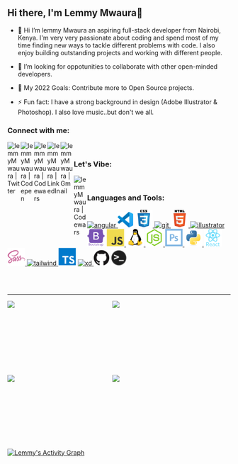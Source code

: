 ## Hi there, I'm Lemmy Mwaura👋 

- 🌱 Hi I’m lemmy Mwaura an aspiring full-stack developer from Nairobi, Kenya. I'm very very passionate about coding and spend most of my time finding new ways to tackle different problems with code. I also enjoy building outstanding projects and working with different people.

- 👯 I’m looking for oppotunities to collaborate with other open-minded developers. 
- 🥅 My 2022 Goals: Contribute more to Open Source projects.
- ⚡ Fun fact: I have a strong background in design (Adobe Illustrator & Photoshop). I also love music..but don't we all.
<!-- - 🪢Favourite Quote: "I do wanna make everything good but i also just.. wanna make it," -->
### Connect with me:

[<img align="left" alt="lemmyMwaura | Twitter" width="30px" src="https://cdn.jsdelivr.net/npm/simple-icons@v3/icons/twitter.svg" />][twitter]
[<img align="left" alt="lemmyMwaura | Codepen" width="30px" src="https://cdn.jsdelivr.net/npm/simple-icons@v3/icons/codepen.svg" />][codepen]
[<img align="left" alt="lemmyMwaura | Codewars" width="30px" src="https://cdn.jsdelivr.net/npm/simple-icons@v3/icons/codewars.svg" />][codewars]
[<img align="left" alt="lemmyMwaura | LinkedIn" width="30px" src="https://cdn.jsdelivr.net/npm/simple-icons@v3/icons/linkedin.svg" />][linkedin]
[<img align="left" alt="lemmyMwaura | Gmail" width="30px" src="https://cdn.jsdelivr.net/npm/simple-icons@v3/icons/gmail.svg" />][gmail]


<br />

### Let's Vibe:
[<img align="left" alt="lemmyMwaura | Codewars" width="30px" src="https://cdn.jsdelivr.net/npm/simple-icons@v3/icons/spotify.svg" />][spotify]
<!-- [<img align="left" alt="lemmyMwaura | LinkedIn" width="22px" src="https://cdn.jsdelivr.net/npm/simple-icons@v3/icons/discord.svg" />][discord] -->

<br>

### Languages and Tools:

<p align="left"> <a href="https://angular.io" target="_blank" rel="noreferrer"> <img src="https://angular.io/assets/images/logos/angular/angular.svg" alt="angular" width="40" height="40"/> </a> <img alt="Visual Studio Code" width="35px" src="https://raw.githubusercontent.com/github/explore/80688e429a7d4ef2fca1e82350fe8e3517d3494d/topics/visual-studio-code/visual-studio-code.png" /> <a href="https://www.w3schools.com/css/" target="_blank" rel="noreferrer"> <img src="https://raw.githubusercontent.com/devicons/devicon/master/icons/css3/css3-original-wordmark.svg" alt="css3" width="40" height="40"/> </a> <a href="https://git-scm.com/" target="_blank" rel="noreferrer"> <img src="https://www.vectorlogo.zone/logos/git-scm/git-scm-icon.svg" alt="git" width="40" height="40"/> </a> <a href="https://www.w3.org/html/" target="_blank" rel="noreferrer"> <img src="https://raw.githubusercontent.com/devicons/devicon/master/icons/html5/html5-original-wordmark.svg" alt="html5" width="40" height="40"/> </a> <a href="https://www.adobe.com/in/products/illustrator.html" target="_blank" rel="noreferrer"> <img src="https://www.vectorlogo.zone/logos/adobe_illustrator/adobe_illustrator-icon.svg" alt="illustrator" width="40" height="40"/> </a> <a href="https://getbootstrap.com" target="_blank" rel="noreferrer">  <img src="https://raw.githubusercontent.com/devicons/devicon/master/icons/bootstrap/bootstrap-plain-wordmark.svg" alt="bootstrap" width="40" height="40"/></a> <a href="https://developer.mozilla.org/en-US/docs/Web/JavaScript" target="_blank" rel="noreferrer"> <img src="https://raw.githubusercontent.com/devicons/devicon/master/icons/javascript/javascript-original.svg" alt="javascript" width="40" height="40"/> </a> <a href="https://www.linux.org/" target="_blank" rel="noreferrer"> <img src="https://raw.githubusercontent.com/devicons/devicon/master/icons/linux/linux-original.svg" alt="linux" width="40" height="40"/> </a> <a href="https://nodejs.org" target="_blank" rel="noreferrer"> <img src="https://raw.githubusercontent.com/devicons/devicon/master/icons/nodejs/nodejs-original.svg" alt="nodejs" width="40" height="40"/> </a> <a href="https://www.photoshop.com/en" target="_blank" rel="noreferrer"> <img src="https://raw.githubusercontent.com/devicons/devicon/master/icons/photoshop/photoshop-line.svg" alt="photoshop" width="40" height="40"/> </a> <a href="https://www.python.org" target="_blank" rel="noreferrer"> <img src="https://raw.githubusercontent.com/devicons/devicon/master/icons/python/python-original.svg" alt="python" width="40" height="40"/> </a> <a href="https://reactjs.org/" target="_blank" rel="noreferrer"> <img src="https://raw.githubusercontent.com/devicons/devicon/master/icons/react/react-original-wordmark.svg" alt="react" width="40" height="40"/> </a> <a href="https://sass-lang.com" target="_blank" rel="noreferrer"> <img src="https://raw.githubusercontent.com/devicons/devicon/master/icons/sass/sass-original.svg" alt="sass" width="40" height="40"/> </a> <a href="https://tailwindcss.com/" target="_blank" rel="noreferrer"> <img src="https://www.vectorlogo.zone/logos/tailwindcss/tailwindcss-icon.svg" alt="tailwind" width="40" height="40"/> </a> <a href="https://www.typescriptlang.org/" target="_blank" rel="noreferrer"> <img src="https://raw.githubusercontent.com/devicons/devicon/master/icons/typescript/typescript-original.svg" alt="typescript" width="40" height="40"/></a> <a href="https://www.adobe.com/products/xd.html" target="_blank" rel="noreferrer"> <img src="https://cdn.worldvectorlogo.com/logos/adobe-xd.svg" alt="xd" width="40" height="40"/> </a> <img alt="GitHub" width="35px" src="https://raw.githubusercontent.com/github/explore/78df643247d429f6cc873026c0622819ad797942/topics/github/github.png" /> <img alt="Terminal" width="35px" src="https://raw.githubusercontent.com/github/explore/80688e429a7d4ef2fca1e82350fe8e3517d3494d/topics/terminal/terminal.png" /></p>


<br />
<br />

---

<div>
<img align="left" width="47%" src="https://github-readme-stats.vercel.app/api?username=lemmymwaura&show_icons=true&theme=radical">

<img align="left" width="47%" src="http://github-readme-streak-stats.herokuapp.com?user=lemmymwaura&theme=radical&date_format=M%20j%5B%2C%20Y%5D">
</div>

<br><br><br><br><br><br><br><br><br>

<div>
<img align="left" width="47%" src="https://github-readme-stats.vercel.app/api/top-langs/?username=lemmymwaura&layout=compact">

<img align="left" width="47%" src="https://github-readme-stats.vercel.app/api/wakatime?username=lemmymwaura">
</div>

<br><br><br><br><br><br><br><br><br>

<a href="https://github.com/ashutosh00710/github-readme-activity-graph"><img alt="Lemmy's Activity Graph" src="https://denvercoder1-activity-graph.herokuapp.com/graph/?username=lemmymwaura&bg_color=1F222E&color=F8D866&line=F85D7F&point=FFFFFF&hide_border=true" /></a>

[twitter]: https://#
[linkedin]: https://#
[home]: https://#
[codepen]: https://codepen.io/lemmymwaura
[codewars]: https://www.codewars.com/users/LemmyMwaura
[CSSBattle]: https://cssbattle.dev/player/lemmy
[spotify]:https://open.spotify.com/user/1y6fetq0f8qp3s94e5yfrerg5?si=2d08857358cc4862
[discord]: https://www.codewars.com/users/LemmyMwaura
[gmail]: https://www.lemmymwaurabusiness@gmail.com
